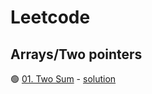 # Leetcode

## Arrays/Two pointers
🟢 [01. Two Sum](https://leetcode.com/problems/two-sum/) - [solution]()